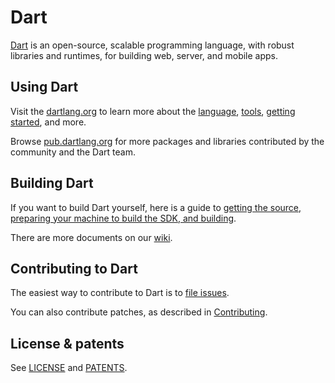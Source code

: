 # Dart

[Dart][website] is an open-source, scalable programming language, with robust
libraries and runtimes, for building web, server, and mobile apps.

## Using Dart

Visit the [dartlang.org][website] to learn more about the
[language][lang], [tools][tools],
[getting started][codelab], and more.

Browse [pub.dartlang.org][pubsite] for more packages and libraries contributed
by the community and the Dart team.

## Building Dart

If you want to build Dart yourself, here is a guide to
[getting the source, preparing your machine to build the SDK, and
building](https://github.com/dart-lang/sdk/wiki/Building).

There are more documents on our [wiki](https://github.com/dart-lang/sdk/wiki).

## Contributing to Dart

The easiest way to contribute to Dart is to [file issues][dartbug].

You can also contribute patches, as described in [Contributing][contrib].

## License & patents

See [LICENSE][license] and [PATENTS][patents].

[website]: https://www.dartlang.org
[license]: https://github.com/dart-lang/sdk/blob/master/LICENSE
[repo]: https://github.com/dart-lang/sdk
[lang]: https://www.dartlang.org/docs/dart-up-and-running/ch02.html
[tools]: https://www.dartlang.org/tools/
[codelab]: https://dart.dev/codelabs
[dartbug]: http://dartbug.com
[contrib]: https://github.com/dart-lang/sdk/wiki/Contributing
[pubsite]: https://pub.dartlang.org
[patents]: https://github.com/dart-lang/sdk/blob/master/PATENTS

